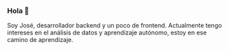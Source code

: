 ### Hola 👋

Soy José, desarrollador backend y un poco de frontend. Actualmente tengo intereses en el análisis de datos y aprendizaje autónomo, estoy en ese camino de aprendizaje.
<!--
**JosseG/JosseG** is a ✨ _special_ ✨ repository because its `README.md` (this file) appears on your GitHub profile.

Here are some ideas to get you started:

- 🔭 I’m currently working on ...
- 🌱 I’m currently learning ...
- 👯 I’m looking to collaborate on ...
- 🤔 I’m looking for help with ...
- 💬 Ask me about ...
- 📫 How to reach me: ...
- 😄 Pronouns: ...
- ⚡ Fun fact: ...
-->
